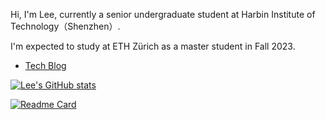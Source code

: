 Hi, I'm Lee, currently a senior undergraduate student at Harbin Institute of Technology（Shenzhen）. 

I'm expected to study at ETH Zürich as a master student in Fall 2023.

* [Tech Blog](https://lee-abcde.github.io/)

[![Lee's GitHub stats](https://github-readme-stats.vercel.app/api?username=Lee-abcde&theme=great-gatsby)](https://github.com/anuraghazra/github-readme-stats)



[![Readme Card](https://github-readme-stats.vercel.app/api/pin/?username=Lee-abcde&repo=taichi&show_owner==True&theme=great-gatsby)](https://github.com/anuraghazra/github-readme-stats)
<!--
**Lee-abcde/Lee-abcde** is a ✨ _special_ ✨ repository because its `README.md` (this file) appears on your GitHub profile.

Here are some ideas to get you started:

- 🔭 I’m currently working on ...
- 🌱 I’m currently learning ...
- 👯 I’m looking to collaborate on ...
- 🤔 I’m looking for help with ...
- 💬 Ask me about ...
- 📫 How to reach me: ...
- 😄 Pronouns: ...
- ⚡ Fun fact: ...
-->
